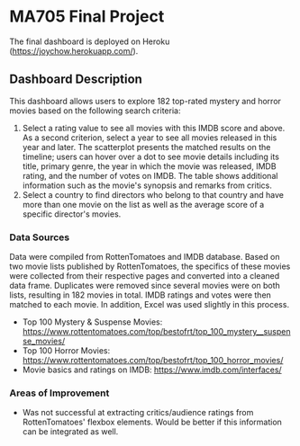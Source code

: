 # MA705 Final Project

The final dashboard is deployed on Heroku (https://joychow.herokuapp.com/).

## Dashboard Description

This dashboard allows users to explore 182 top-rated mystery and horror movies based on the following search criteria: 
1) Select a rating value to see all movies with this IMDB score and above. As a second criterion, select a year to see all movies released in this year and later. The scatterplot presents the matched results on the timeline; users can hover over a dot to see movie details including its title, primary genre, the year in which the movie was released, IMDB rating, and the number of votes on IMDB. The table shows additional information such as the movie's synopsis and remarks from critics. 
2) Select a country to find directors who belong to that country and have more than one movie on the list as well as the average score of a specific director's movies. 

### Data Sources

Data were compiled from RottenTomatoes and IMDB database. Based on two movie lists published by RottenTomatoes, the specifics of these movies were collected from their respective pages and converted into a cleaned data frame. Duplicates were removed since several movies were on both lists, resulting in 182 movies in total. IMDB ratings and votes were then matched to each movie. 
In addition, 
Excel was used slightly in this process.

- Top 100 Mystery & Suspense Movies: https://www.rottentomatoes.com/top/bestofrt/top_100_mystery__suspense_movies/
- Top 100 Horror Movies: https://www.rottentomatoes.com/top/bestofrt/top_100_horror_movies/
- Movie basics and ratings on IMDB: https://www.imdb.com/interfaces/

### Areas of Improvement

- Was not successful at extracting critics/audience ratings from RottenTomatoes' flexbox elements. Would be better if this information can be integrated as well.
